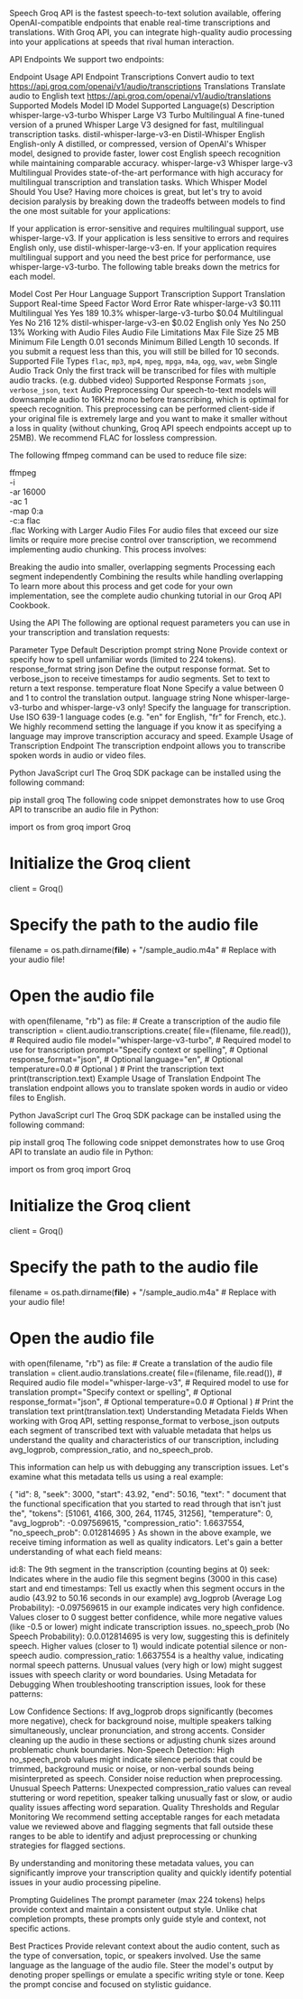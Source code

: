 Speech
Groq API is the fastest speech-to-text solution available, offering OpenAI-compatible endpoints that enable real-time transcriptions and translations. With Groq API, you can integrate high-quality audio processing into your applications at speeds that rival human interaction.

API Endpoints
We support two endpoints:

Endpoint	Usage	API Endpoint
Transcriptions	Convert audio to text	https://api.groq.com/openai/v1/audio/transcriptions
Translations	Translate audio to English text	https://api.groq.com/openai/v1/audio/translations
Supported Models
Model ID	Model	Supported Language(s)	Description
whisper-large-v3-turbo	Whisper Large V3 Turbo	Multilingual	A fine-tuned version of a pruned Whisper Large V3 designed for fast, multilingual transcription tasks.
distil-whisper-large-v3-en	Distil-Whisper English	English-only	A distilled, or compressed, version of OpenAI's Whisper model, designed to provide faster, lower cost English speech recognition while maintaining comparable accuracy.
whisper-large-v3	Whisper large-v3	Multilingual	Provides state-of-the-art performance with high accuracy for multilingual transcription and translation tasks.
Which Whisper Model Should You Use?
Having more choices is great, but let's try to avoid decision paralysis by breaking down the tradeoffs between models to find the one most suitable for your applications:

If your application is error-sensitive and requires multilingual support, use whisper-large-v3.
If your application is less sensitive to errors and requires English only, use distil-whisper-large-v3-en.
If your application requires multilingual support and you need the best price for performance, use whisper-large-v3-turbo.
The following table breaks down the metrics for each model.

Model	Cost Per Hour	Language Support	Transcription Support	Translation Support	Real-time Speed Factor	Word Error Rate
whisper-large-v3	$0.111	Multilingual	Yes	Yes	189	10.3%
whisper-large-v3-turbo	$0.04	Multilingual	Yes	No	216	12%
distil-whisper-large-v3-en	$0.02	English only	Yes	No	250	13%
Working with Audio Files
Audio File Limitations
Max File Size
25 MB
Minimum File Length
0.01 seconds
Minimum Billed Length
10 seconds. If you submit a request less than this, you will still be billed for 10 seconds.
Supported File Types
`flac`, `mp3`, `mp4`, `mpeg`, `mpga`, `m4a`, `ogg`, `wav`, `webm`
Single Audio Track
Only the first track will be transcribed for files with multiple audio tracks. (e.g. dubbed video)
Supported Response Formats
`json`, `verbose_json`, `text`
Audio Preprocessing
Our speech-to-text models will downsample audio to 16KHz mono before transcribing, which is optimal for speech recognition. This preprocessing can be performed client-side if your original file is extremely large and you want to make it smaller without a loss in quality (without chunking, Groq API speech endpoints accept up to 25MB). We recommend FLAC for lossless compression.

The following ffmpeg command can be used to reduce file size:


ffmpeg \
  -i <your file> \
  -ar 16000 \
  -ac 1 \
  -map 0:a \
  -c:a flac \
  <output file name>.flac
Working with Larger Audio Files
For audio files that exceed our size limits or require more precise control over transcription, we recommend implementing audio chunking. This process involves:

Breaking the audio into smaller, overlapping segments
Processing each segment independently
Combining the results while handling overlapping
To learn more about this process and get code for your own implementation, see the complete audio chunking tutorial in our Groq API Cookbook. 

Using the API
The following are optional request parameters you can use in your transcription and translation requests:

Parameter	Type	Default	Description
prompt	string	None	Provide context or specify how to spell unfamiliar words (limited to 224 tokens).
response_format	string	json	Define the output response format.
Set to verbose_json to receive timestamps for audio segments.
Set to text to return a text response.
temperature	float	None	Specify a value between 0 and 1 to control the translation output.
language	string	None	whisper-large-v3-turbo and whisper-large-v3 only!
Specify the language for transcription. Use ISO 639-1 language codes (e.g. "en" for English, "fr" for French, etc.). We highly recommend setting the language if you know it as specifying a language may improve transcription accuracy and speed.
Example Usage of Transcription Endpoint
The transcription endpoint allows you to transcribe spoken words in audio or video files.

Python
JavaScript
curl
The Groq SDK package can be installed using the following command:


pip install groq
The following code snippet demonstrates how to use Groq API to transcribe an audio file in Python:


import os
from groq import Groq

# Initialize the Groq client
client = Groq()

# Specify the path to the audio file
filename = os.path.dirname(__file__) + "/sample_audio.m4a" # Replace with your audio file!

# Open the audio file
with open(filename, "rb") as file:
    # Create a transcription of the audio file
    transcription = client.audio.transcriptions.create(
      file=(filename, file.read()), # Required audio file
      model="whisper-large-v3-turbo", # Required model to use for transcription
      prompt="Specify context or spelling",  # Optional
      response_format="json",  # Optional
      language="en",  # Optional
      temperature=0.0  # Optional
    )
    # Print the transcription text
    print(transcription.text)
Example Usage of Translation Endpoint
The translation endpoint allows you to translate spoken words in audio or video files to English.

Python
JavaScript
curl
The Groq SDK package can be installed using the following command:


pip install groq
The following code snippet demonstrates how to use Groq API to translate an audio file in Python:


import os
from groq import Groq

# Initialize the Groq client
client = Groq()

# Specify the path to the audio file
filename = os.path.dirname(__file__) + "/sample_audio.m4a" # Replace with your audio file!

# Open the audio file
with open(filename, "rb") as file:
    # Create a translation of the audio file
    translation = client.audio.translations.create(
      file=(filename, file.read()), # Required audio file
      model="whisper-large-v3", # Required model to use for translation
      prompt="Specify context or spelling",  # Optional
      response_format="json",  # Optional
      temperature=0.0  # Optional
    )
    # Print the translation text
    print(translation.text)
Understanding Metadata Fields
When working with Groq API, setting response_format to verbose_json outputs each segment of transcribed text with valuable metadata that helps us understand the quality and characteristics of our transcription, including avg_logprob, compression_ratio, and no_speech_prob.

This information can help us with debugging any transcription issues. Let's examine what this metadata tells us using a real example:


{
  "id": 8,
  "seek": 3000,
  "start": 43.92,
  "end": 50.16,
  "text": " document that the functional specification that you started to read through that isn't just the",
  "tokens": [51061, 4166, 300, 264, 11745, 31256],
  "temperature": 0,
  "avg_logprob": -0.097569615,
  "compression_ratio": 1.6637554,
  "no_speech_prob": 0.012814695
}
As shown in the above example, we receive timing information as well as quality indicators. Let's gain a better understanding of what each field means:

id:8: The 9th segment in the transcription (counting begins at 0)
seek: Indicates where in the audio file this segment begins (3000 in this case)
start and end timestamps: Tell us exactly when this segment occurs in the audio (43.92 to 50.16 seconds in our example)
avg_logprob (Average Log Probability): -0.097569615 in our example indicates very high confidence. Values closer to 0 suggest better confidence, while more negative values (like -0.5 or lower) might indicate transcription issues.
no_speech_prob (No Speech Probability): 0.0.012814695 is very low, suggesting this is definitely speech. Higher values (closer to 1) would indicate potential silence or non-speech audio.
compression_ratio: 1.6637554 is a healthy value, indicating normal speech patterns. Unusual values (very high or low) might suggest issues with speech clarity or word boundaries.
Using Metadata for Debugging
When troubleshooting transcription issues, look for these patterns:

Low Confidence Sections: If avg_logprob drops significantly (becomes more negative), check for background noise, multiple speakers talking simultaneously, unclear pronunciation, and strong accents. Consider cleaning up the audio in these sections or adjusting chunk sizes around problematic chunk boundaries.
Non-Speech Detection: High no_speech_prob values might indicate silence periods that could be trimmed, background music or noise, or non-verbal sounds being misinterpreted as speech. Consider noise reduction when preprocessing.
Unusual Speech Patterns: Unexpected compression_ratio values can reveal stuttering or word repetition, speaker talking unusually fast or slow, or audio quality issues affecting word separation.
Quality Thresholds and Regular Monitoring
We recommend setting acceptable ranges for each metadata value we reviewed above and flagging segments that fall outside these ranges to be able to identify and adjust preprocessing or chunking strategies for flagged sections.

By understanding and monitoring these metadata values, you can significantly improve your transcription quality and quickly identify potential issues in your audio processing pipeline.

Prompting Guidelines
The prompt parameter (max 224 tokens) helps provide context and maintain a consistent output style. Unlike chat completion prompts, these prompts only guide style and context, not specific actions.

Best Practices
Provide relevant context about the audio content, such as the type of conversation, topic, or speakers involved.
Use the same language as the language of the audio file.
Steer the model's output by denoting proper spellings or emulate a specific writing style or tone.
Keep the prompt concise and focused on stylistic guidance.